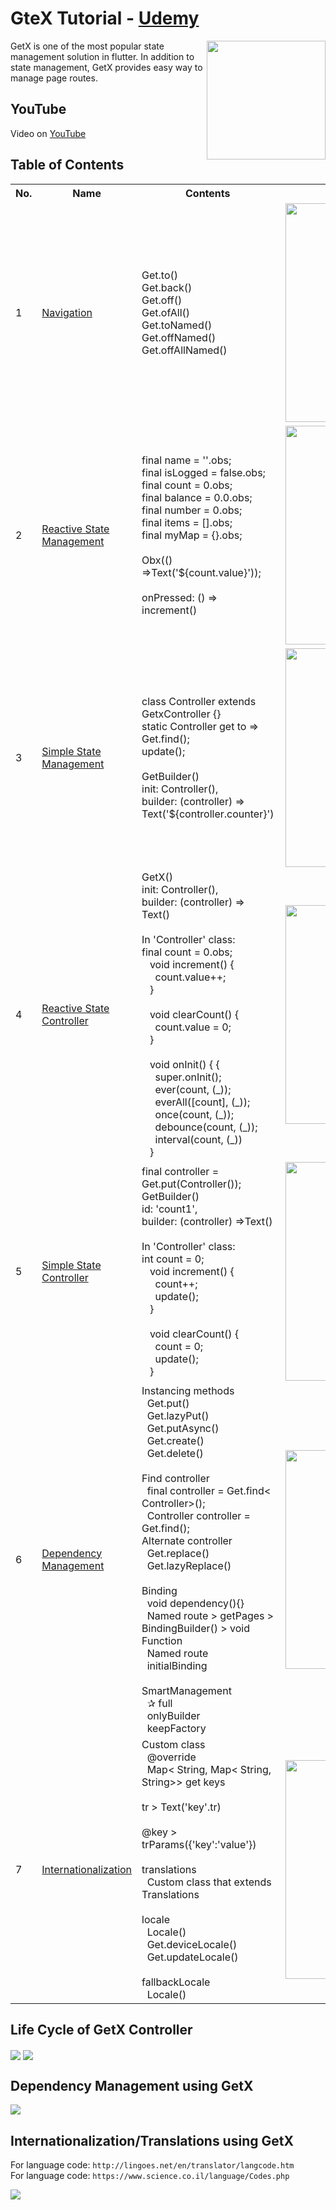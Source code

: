 # GteX Tutorial - [Udemy](https://www.udemy.com/course/2022-dart-flutter-master-class-zero-to-hero/)

<img align="right" src="assets/playstore.png" height="190"></img>
GetX is one of the most popular state management solution in flutter.
In addition to state management, GetX provides easy way to manage page routes.

## YouTube

Video on [YouTube](https://www.youtube.com/watch?v=vIIBp6xJJeA)

## Table of Contents

<table align="center" style="margin: 0px auto;">
  <tr>
    <th>No.</th>
    <th>Name</th>
    <th>Contents</th>
    <th>Screenshots</th>
  </tr>
  <tr>
    <td>1</td>
    <td><a href="/lib/1_navigation/navigation.dart">Navigation</a></td>
    <td>
        Get.to()<br>
        Get.back()<br>
        Get.off()<br>
        Get.ofAll()<br>
        Get.toNamed()<br>
        Get.offNamed()<br>
        Get.offAllNamed()
    </td>
    <td><img align="right" src="screenshots/navigation.gif" height="350"></img></td>
  </tr>
  <tr>
    <td>2</td>
    <td><a href="/lib/2_state_management/reactive/reactive_state_management.dart">Reactive State Management</a></td>
    <td>
        final name = ''.obs;<br>
        final isLogged = false.obs;<br>
        final count = 0.obs;<br>
        final balance = 0.0.obs;<br>
        final number = 0.obs;<br>
        final items = <String>[].obs;<br>
        final myMap = <String, int>{}.obs;<br><br>
        Obx(() =>Text('${count.value}'));<br><br>
        onPressed: () => increment()  
    </td>
    <td><img align="right" src="screenshots/reactive_state_management.gif" height="350"></img></td>
  </tr>
  <tr>
    <td>3</td>
    <td><a href="/lib/2_state_management/simple/simple_state_management.dart">Simple State Management</a></td>
    <td>
        class Controller extends GetxController {}<br>
        static Controller get to => Get.find();<br>
        update();<br><br>
        GetBuilder<Controller>()<br>
        init: Controller(),<br>
        builder: (controller) => Text('${controller.counter}')
    </td>
    <td><img align="right" src="screenshots/simple_state_management.gif" height="350"></img></td>
  </tr>
  <tr>
    <td>4</td>
    <td><a href="/lib/3_getx_controller/view.dart">Reactive State Controller</a></td>
    <td>
        GetX<Controller>()<br>
        init: Controller(),<br>
        builder: (controller) => Text()<br><br>
        In 'Controller' class:<br>
        final count = 0.obs;<br>
        &nbsp;&nbsp; void increment() {<br>
        &nbsp;&nbsp;&nbsp;&nbsp; count.value++;<br>
        &nbsp;&nbsp; }<br><br>
        &nbsp;&nbsp; void clearCount() {<br>
        &nbsp;&nbsp;&nbsp;&nbsp; count.value = 0;<br>
        &nbsp;&nbsp; }<br><br>
        &nbsp;&nbsp; void onInit() { {<br>
        &nbsp;&nbsp;&nbsp;&nbsp; super.onInit();<br>
        &nbsp;&nbsp;&nbsp;&nbsp; ever(count, (_));<br>
        &nbsp;&nbsp;&nbsp;&nbsp; everAll([count], (_));<br>
        &nbsp;&nbsp;&nbsp;&nbsp; once(count, (_));<br>
        &nbsp;&nbsp;&nbsp;&nbsp; debounce(count, (_));<br>
        &nbsp;&nbsp;&nbsp;&nbsp; interval(count, (_))<br>
        &nbsp;&nbsp; }
    </td>
    <td><img align="right" src="screenshots/reactive_state_controller.gif" height="350"></img></td>
  </tr>
  <tr>
    <td>5</td>
    <td><a href="/lib/3_getx_controller/detail_page.dart">Simple State Controller</a></td>
    <td>
        final controller = Get.put(Controller());<br>
        GetBuilder<Controller>()<br>
        id: 'count1',<br>
        builder: (controller) =>Text()<br><br>
        In 'Controller' class:<br>
        int count = 0;<br>
        &nbsp;&nbsp; void increment() {<br>
        &nbsp;&nbsp;&nbsp;&nbsp; count++;<br>
        &nbsp;&nbsp;&nbsp;&nbsp; update();<br>
        &nbsp;&nbsp; }<br><br>
        &nbsp;&nbsp; void clearCount() {<br>
        &nbsp;&nbsp;&nbsp;&nbsp; count = 0;<br>
        &nbsp;&nbsp;&nbsp;&nbsp; update();<br>
        &nbsp;&nbsp; }<br>
    </td>
    <td><img align="right" src="screenshots/simple_state_controller.gif" height="350"></img></td>
  </tr>
  <tr>
    <td>6</td>
    <td><a href="/lib/4_dependency_management/view.dart">Dependency Management</a></td>
    <td>
        Instancing methods<br>
        &nbsp;&nbsp;Get.put()<br>
        &nbsp;&nbsp;Get.lazyPut()<br>
        &nbsp;&nbsp;Get.putAsync()<br>
        &nbsp;&nbsp;Get.create()<br>
        &nbsp;&nbsp;Get.delete()<br><br>
        Find controller<br>
        &nbsp;&nbsp;final controller = Get.find< Controller>();<br>
        &nbsp;&nbsp;Controller controller = Get.find();<br>
        Alternate controller<br>
        &nbsp;&nbsp;Get.replace()<br>
        &nbsp;&nbsp;Get.lazyReplace()<br><br>
        Binding<br>
        &nbsp;&nbsp;void dependency(){}<br>
        &nbsp;&nbsp;Named route > getPages > BindingBuilder() > void Function<br>
        &nbsp;&nbsp;Named route<br>
        &nbsp;&nbsp;initialBinding<br><br>
        SmartManagement<br>
        &nbsp;&nbsp;✰ full<br>
        &nbsp;&nbsp;onlyBuilder<br>
        &nbsp;&nbsp;keepFactory<br>
    </td>
    <td><img align="right" src="screenshots/dependency_management.gif" height="350"></img></td>
  </tr>
  <tr>
    <td>7</td>
    <td><a href="/lib/5_translations/translations_example.dart">Internationalization</a></td>
    <td>
        Custom class<br>
        &nbsp;&nbsp;@override<br>
        &nbsp;&nbsp;Map< String, Map< String, String>> get keys<br><br>
        tr > Text('key'.tr)<br><br>
        @key > trParams({'key':'value'})<br><br>
        translations<br>
        &nbsp;&nbsp;Custom class that extends Translations<br><br>
        locale<br>
        &nbsp;&nbsp;Locale()<br>
        &nbsp;&nbsp;Get.deviceLocale()<br>
        &nbsp;&nbsp;Get.updateLocale()<br><br>
        fallbackLocale<br>
        &nbsp;&nbsp;Locale()<br>
    </td>
    <td><img align="right" src="screenshots/internationalization.gif" height="350"></img></td>
  </tr>

</table>

## Life Cycle of GetX Controller

<img align="center" src="assets/images/getx_controller_lifecycle.png"></img>
<img align="center" src="assets/images/getx_controller_detail_page.png"></img>

## Dependency Management using GetX

<img align="center" src="assets/images/getx_dependency_management.png"></img>

## Internationalization/Translations using GetX

For language code: `http://lingoes.net/en/translator/langcode.htm` <br>
For language code: `https://www.science.co.il/language/Codes.php`<br>

<img align="center" src="assets/images/getx_internationalization.png"></img>
